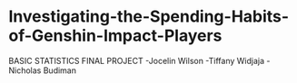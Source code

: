 # Investigating-the-Spending-Habits-of-Genshin-Impact-Players
BASIC STATISTICS FINAL PROJECT
-Jocelin Wilson
-Tiffany Widjaja
-Nicholas Budiman
